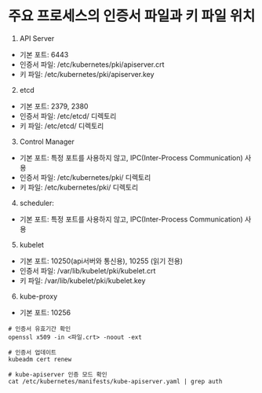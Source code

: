 # 주요 프로세스의 인증서 파일과 키 파일 위치

1. API Server
  - 기본 포트: 6443
  - 인증서 파일: /etc/kubernetes/pki/apiserver.crt
  - 키 파일: /etc/kubernetes/pki/apiserver.key
2. etcd
  - 기본 포트: 2379, 2380
  - 인증서 파일: /etc/etcd/ 디렉토리
  - 키 파일: /etc/etcd/ 디렉토리
3. Control Manager
  - 기본 포트: 특정 포트를 사용하지 않고, IPC(Inter-Process Communication) 사용
  - 인증서 파일: /etc/kubernetes/pki/ 디렉토리
  - 키 파일: /etc/kubernetes/pki/ 디렉토리
4. scheduler:
  - 기본 포트: 특정 포트를 사용하지 않고, IPC(Inter-Process Communication) 사용
5. kubelet
  - 기본 포트: 10250(api서버와 통신용), 10255 (읽기 전용)
  - 인증서 파일: /var/lib/kubelet/pki/kubelet.crt
  - 키 파일: /var/lib/kubelet/pki/kubelet.key
6. kube-proxy
  - 기본 포트: 10256

```
# 인증서 유효기간 확인
openssl x509 -in <파일.crt> -noout -ext
```

```
# 인증서 업데이트
kubeadm cert renew
```

```
# kube-apiserver 인증 모드 확인
cat /etc/kubernetes/manifests/kube-apiserver.yaml | grep auth
```
